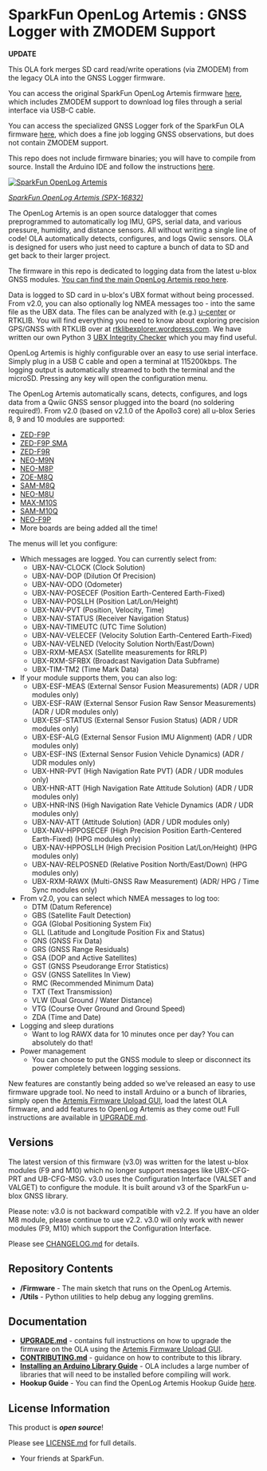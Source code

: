 SparkFun OpenLog Artemis : GNSS Logger with ZMODEM Support
===========================================================

**UPDATE**

This OLA fork merges SD card read/write operations (via ZMODEM) from the legacy OLA into the GNSS Logger firmware.

You can access the original SparkFun OpenLog Artemis firmware [here](https://github.com/sparkfun/OpenLog_Artemis), which includes ZMODEM support to download log files through a serial interface via USB-C cable.

You can access the specialized GNSS Logger fork of the SparkFun OLA firmware [here](https://github.com/sparkfun/OpenLog_Artemis_GNSS_Logger), which does a fine job logging GNSS observations, but does not contain ZMODEM support.

This repo does not include firmware binaries; you will have to compile from source. Install the Arduino IDE and follow the instructions [here](./COMPILE_BINARY.md).

[![SparkFun OpenLog Artemis](https://cdn.sparkfun.com//assets/parts/1/5/7/5/3/16832-SparkFun_OpenLog_Artemis-01.jpg)](https://www.sparkfun.com/products/16832)

[*SparkFun OpenLog Artemis (SPX-16832)*](https://www.sparkfun.com/products/16832)

The OpenLog Artemis is an open source datalogger that comes preprogrammed to automatically log IMU, GPS, serial data, and various pressure, humidity, and distance sensors. All without writing a single line of code! OLA automatically detects, configures, and logs Qwiic sensors. OLA is designed for users who just need to capture a bunch of data to SD and get back to their larger project.

The firmware in this repo is dedicated to logging data from the latest u-blox GNSS modules. [You can find the main OpenLog Artemis repo here](https://github.com/sparkfun/OpenLog_Artemis).

Data is logged to SD card in u-blox's UBX format without being processed. From v2.0, you can also optionally log NMEA messages too - into the same file as the UBX data. The files can be analyzed with (e.g.)
[u-center](https://www.u-blox.com/en/product/u-center) or RTKLIB. You will find everything you need to know about exploring precision GPS/GNSS with RTKLIB over at
[rtklibexplorer.wordpress.com](https://rtklibexplorer.wordpress.com/). We have written our own Python 3 [UBX Integrity Checker](./Utils) which you may find useful.

OpenLog Artemis is highly configurable over an easy to use serial interface. Simply plug in a USB C cable and open a terminal at 115200kbps. The logging output is automatically streamed to both the terminal and the microSD. Pressing any key will open the configuration menu.

The OpenLog Artemis automatically scans, detects, configures, and logs data from a Qwiic GNSS sensor plugged into the board (no soldering required!). From v2.0 (based on v2.1.0 of the Apollo3 core) all u-blox Series 8, 9 and 10 modules are supported:

* [ZED-F9P](https://www.sparkfun.com/products/15136)
* [ZED-F9P SMA](https://www.sparkfun.com/products/16481)
* [ZED-F9R](https://www.sparkfun.com/products/16344)
* [NEO-M9N](https://www.sparkfun.com/products/15712)
* [NEO-M8P](https://www.sparkfun.com/products/15005)
* [ZOE-M8Q](https://www.sparkfun.com/products/15193)
* [SAM-M8Q](https://www.sparkfun.com/products/15210)
* [NEO-M8U](https://www.sparkfun.com/products/16329)
* [MAX-M10S](https://www.sparkfun.com/products/18037)
* [SAM-M10Q](https://www.sparkfun.com/products/21834)
* [NEO-F9P](https://www.sparkfun.com/products/23288)
* More boards are being added all the time!

The menus will let you configure:

* Which messages are logged. You can currently select from:
  * UBX-NAV-CLOCK     (Clock Solution)
  * UBX-NAV-DOP       (Dilution Of Precision)
  * UBX-NAV-ODO       (Odometer)
  * UBX-NAV-POSECEF   (Position Earth-Centered Earth-Fixed)
  * UBX-NAV-POSLLH    (Position Lat/Lon/Height)
  * UBX-NAV-PVT       (Position, Velocity, Time)
  * UBX-NAV-STATUS    (Receiver Navigation Status)
  * UBX-NAV-TIMEUTC   (UTC Time Solution)
  * UBX-NAV-VELECEF   (Velocity Solution Earth-Centered Earth-Fixed)
  * UBX-NAV-VELNED    (Velocity Solution North/East/Down)
  * UBX-RXM-MEASX     (Satellite measurements for RRLP)
  * UBX-RXM-SFRBX     (Broadcast Navigation Data Subframe)
  * UBX-TIM-TM2       (Time Mark Data)
* If your module supports them, you can also log:
  * UBX-ESF-MEAS      (External Sensor Fusion Measurements) (ADR / UDR modules only)
  * UBX-ESF-RAW       (External Sensor Fusion Raw Sensor Measurements) (ADR / UDR modules only)
  * UBX-ESF-STATUS    (External Sensor Fusion Status) (ADR / UDR modules only)
  * UBX-ESF-ALG       (External Sensor Fusion IMU Alignment) (ADR / UDR modules only)
  * UBX-ESF-INS       (External Sensor Fusion Vehicle Dynamics) (ADR / UDR modules only)
  * UBX-HNR-PVT       (High Navigation Rate PVT) (ADR / UDR modules only)
  * UBX-HNR-ATT       (High Navigation Rate Attitude Solution) (ADR / UDR modules only)
  * UBX-HNR-INS       (High Navigation Rate Vehicle Dynamics (ADR / UDR modules only)
  * UBX-NAV-ATT       (Attitude Solution) (ADR / UDR modules only)
  * UBX-NAV-HPPOSECEF (High Precision Position Earth-Centered Earth-Fixed) (HPG modules only)
  * UBX-NAV-HPPOSLLH  (High Precision Position Lat/Lon/Height) (HPG modules only)
  * UBX-NAV-RELPOSNED (Relative Position North/East/Down) (HPG modules only)
  * UBX-RXM-RAWX      (Multi-GNSS Raw Measurement) (ADR/ HPG / Time Sync modules only)
* From v2.0, you can select which NMEA messages to log too:
  * DTM (Datum Reference)
  * GBS (Satellite Fault Detection)
  * GGA (Global Positioning System Fix)
  * GLL (Latitude and Longitude Position Fix and Status)
  * GNS (GNSS Fix Data)
  * GRS (GNSS Range Residuals)
  * GSA (DOP and Active Satellites)
  * GST (GNSS Pseudorange Error Statistics)
  * GSV (GNSS Satellites In View)
  * RMC (Recommended Minimum Data)
  * TXT (Text Transmission)
  * VLW (Dual Ground / Water Distance)
  * VTG (Course Over Ground and Ground Speed)
  * ZDA (Time and Date)
* Logging and sleep durations
  * Want to log RAWX data for 10 minutes once per day? You can absolutely do that!
* Power management
  * You can choose to put the GNSS module to sleep or disconnect its power completely between logging sessions.

New features are constantly being added so we’ve released an easy to use firmware upgrade tool. No need to install Arduino or a bunch of libraries, simply open the [Artemis Firmware Upload GUI](https://github.com/sparkfun/Artemis-Firmware-Upload-GUI), load the latest OLA firmware, and add features to OpenLog Artemis as they come out! Full instructions are available in [UPGRADE.md](./UPGRADE.md).

Versions
--------

The latest version of this firmware (v3.0) was written for the latest u-blox modules (F9 and M10) which no longer support messages like UBX-CFG-PRT and UB-CFG-MSG.
v3.0 uses the Configuration Interface (VALSET and VALGET) to configure the module. It is built around v3 of the SparkFun u-blox GNSS library.

Please note: v3.0 is not backward compatible with v2.2. If you have an older M8 module, please continue to use v2.2. v3.0 will only work with newer modules
(F9, M10) which support the Configuration Interface.

Please see [CHANGELOG.md](./CHANGELOG.md) for details.

Repository Contents
-------------------

* **/Firmware** - The main sketch that runs on the OpenLog Artemis.
* **/Utils** - Python utilities to help debug any logging gremlins.

Documentation
--------------

* **[UPGRADE.md](./UPGRADE.md)** - contains full instructions on how to upgrade the firmware on the OLA using the [Artemis Firmware Upload GUI](https://github.com/sparkfun/Artemis-Firmware-Upload-GUI).
* **[CONTRIBUTING.md](./CONTRIBUTING.md)** - guidance on how to contribute to this library.
* **[Installing an Arduino Library Guide](https://learn.sparkfun.com/tutorials/installing-an-arduino-library)** - OLA includes a large number of libraries that will need to be installed before compiling will work.
* **Hookup Guide** - You can find the OpenLog Artemis Hookup Guide [here](https://learn.sparkfun.com/tutorials/openlog-artemis-hookup-guide).

License Information
-------------------

This product is _**open source**_!

Please see [LICENSE.md](./LICENSE.md) for full details.

- Your friends at SparkFun.
